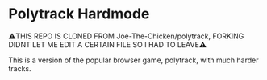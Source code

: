 # Polytrack Hardmode
⚠️THIS REPO IS CLONED FROM Joe-The-Chicken/polytrack, FORKING DIDNT LET ME EDIT A CERTAIN FILE SO I HAD TO LEAVE⚠️

This is a version of the popular browser game, polytrack, with much harder tracks.
